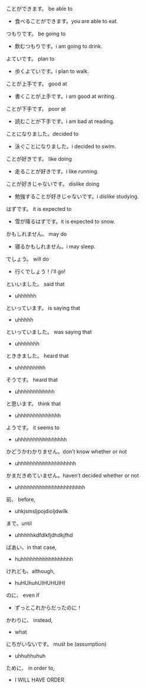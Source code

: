 ことができます。 be able to
- 食べることができます。you are able to eat.

つもりです。 be going to
- 飲むつもりです。i am going to drink.

よていです。 plan to
- 歩くよていです。i plan to walk.

ことが上手です。 good at 
- 書くことが上手です。i am good at writing.

ことが下手です。 poor at
- 読むことが下手です。i am bad at reading.

ことになりました。decided to
- 泳ぐことになりました。i decided to swim.

ことが好きです。 like doing
- 走ることが好きです。i like running.

ことが好きじゃないです。 dislike doing
- 勉強することが好きじゃないです。i dislike studying.

はずです。 it is expected to
- 雪が降るはずです。it is expected to snow.

かもしれません。 may do
- 寝るかもしれません。i may sleep.

でしょう。 will do
- 行くでしょう！i'll go!

といいました。 said that
- uhhhhhh

といっています。 is saying that
- uhhhhh

といっていました。 was saying that
- uhhhhhhh

とききました。 heard that
- uhhhhhhhhh

そうです。 heard that
- uhhhhhhhhhhhh

と思います。 think that
- uhhhhhhhhhhhhhh

ようです。 it seems to
- uhhhhhhhhhhhhhhhh

かどうかわかりません。don’t know whether or not
- uhhhhhhhhhhhhhhhhhhh

かまだきめていません。haven’t decided whether or not
- uhhhhhhhhhhhhhhhhhhhhhh

前、 before,
- uhkjsmsljpojdioljdwilk

まで、until
- uhhhhhkdfdlkfjdhdkjfhd

ばあい、in that case,
- huhhhhhhhhhhhhhhhhh

けれども、although,
- huHUhuhUIHUHUIHI

のに、 even if
- ずっとこれからだったのに！

かわりに、 instead,
- what

にちがいないです。 must be (assumption)
- uhhuhhuhuh

ために、 in order to,
- I WILL HAVE ORDER


